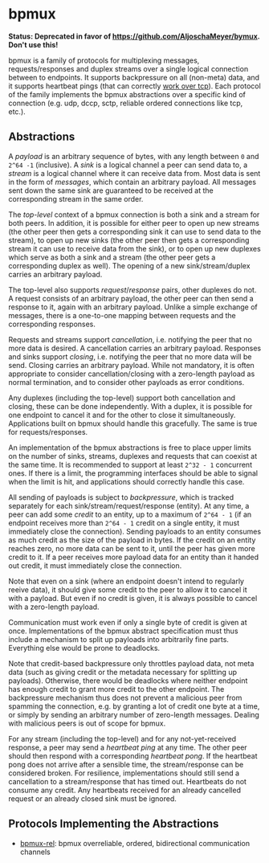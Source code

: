 # bpmux

**Status: Deprecated in favor of https://github.com/AljoschaMeyer/bymux. Don't use this!**

bpmux is a family of protocols for multiplexing messages, requests/responses and duplex streams over a single logical connection between to endpoints. It supports backpressure on all (non-meta) data, and it supports heartbeat pings (that can correctly [work over tcp](http://250bpm.com/blog:22)). Each protocol of the family implements the bpmux abstractions over a specific kind of connection (e.g. udp, dccp, sctp, reliable ordered connections like tcp, etc.).

## Abstractions

A *payload* is an arbitrary sequence of bytes, with any length between `0` and `2^64 -1` (inclusive). A *sink* is a logical channel a peer can send data to, a *stream* is a logical channel where it can receive data from. Most data is sent in the form of *messages*, which contain an arbitrary payload. All messages sent down the same sink are guaranteed to be received at the corresponding stream in the same order.

The *top-level* context of a bpmux connection is both a sink and a stream for both peers. In addition, it is possible for either peer to open up new streams (the other peer then gets a corresponding sink it can use to send data to the stream), to open up new sinks (the other peer then gets a corresponding stream it can use to receive data from the sink), or to open up new duplexes which serve as both a sink and a stream (the other peer gets a corresponding duplex as well). The opening of a new sink/stream/duplex carries an arbitrary payload.

The top-level also supports *request*/*response* pairs, other duplexes do not. A request consists of an arbitrary payload, the other peer can then send a response to it, again with an arbitrary payload. Unlike a simple exchange of messages, there is a one-to-one mapping between requests and the corresponding responses.

Requests and streams support *cancellation*, i.e. notifying the peer that no more data is desired. A cancellation carries an arbitrary payload. Responses and sinks support *closing*, i.e. notifying the peer that no more data will be send. Closing carries an arbitrary payload. While not mandatory, it is often appropriate to consider cancellation/closing with a zero-length payload as normal termination, and to consider other payloads as error conditions.

Any duplexes (including the top-level) support both cancellation and closing, these can be done independently. With a duplex, it is possible for one endpoint to cancel it and for the other to close it simultaneously. Applications built on bpmux should handle this gracefully. The same is true for requests/responses.

An implementation of the bpmux abstractions is free to place upper limits on the number of sinks, streams, duplexes and requests that can coexist at the same time. It is recommended to support at least `2^32 - 1` concurrent ones. If there is a limit, the programming interfaces should be able to signal when the limit is hit, and applications should correctly handle this case.

All sending of payloads is subject to *backpressure*, which is tracked separately for each sink/stream/request/response (entity). At any time, a peer can add some *credit* to an entity, up to a maximum of `2^64 - 1` (if an endpoint receives more than `2^64 - 1` credit on a single entity, it must immediately close the connection). Sending payloads to an entity consumes as much credit as the size of the payload in bytes. If the credit on an entity reaches zero, no more data can be sent to it, until the peer has given more credit to it. If a peer receives more payload data for an entity than it handed out credit, it must immediately close the connection.

Note that even on a sink (where an endpoint doesn't intend to regularly reeive data), it should give some credit to the peer to allow it to cancel it with a payload. But even if no credit is given, it is always possible to cancel with a zero-length payload.

Communication must work even if only a single byte of credit is given at once. Implementations of the bpmux abstract specification must thus include a mechanism to split up payloads into arbitrarily fine parts. Everything else would be prone to deadlocks.

Note that credit-based backpressure only throttles payload data, not meta data (such as giving credit or the metadata necessary for splitting up payloads). Otherwise, there would be deadlocks where neither endpoint has enough credit to grant more credit to the other endpoint. The backpressure mechanism thus does not prevent a malicious peer from spamming the connection, e.g. by granting a lot of credit one byte at a time, or simply by sending an arbitrary number of zero-length messages. Dealing with malicious peers is out of scope for bpmux.

For any stream (including the top-level) and for any not-yet-received response, a peer may send a *heartbeat ping* at any time. The other peer should then respond with a corresponding *heartbeat pong*. If the heartbeat pong does not arrive after a sensible time, the stream/response can be considered broken. For resilience, implementations should still send a cancellation to a stream/response that has timed out. Heartbeats do not consume any credit. Any heartbeats received for an already cancelled request or an already closed sink must be ignored.

## Protocols Implementing the Abstractions

- [bpmux-rel](https://github.com/AljoschaMeyer/bpmux-rel): bpmux overreliable, ordered, bidirectional communication channels
